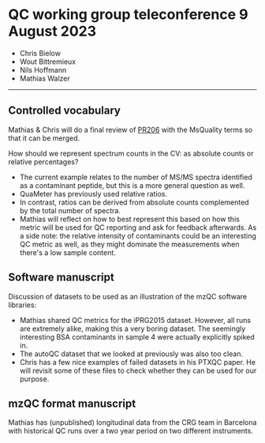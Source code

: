 # QC working group teleconference 9 August 2023

- Chris Bielow
- Wout Bittremieux
- Nils Hoffmann
- Mathias Walzer

---

## Controlled vocabulary

Mathias & Chris will do a final review of [PR206](https://github.com/HUPO-PSI/psi-ms-CV/pull/206) with the MsQuality terms so that it can be merged.

How should we represent spectrum counts in the CV: as absolute counts or relative percentages?
- The current example relates to the number of MS/MS spectra identified as a contaminant peptide, but this is a more general question as well.
- QuaMeter has previously used relative ratios.
- In contrast, ratios can be derived from absolute counts complemented by the total number of spectra.
- Mathias will reflect on how to best represent this based on how this metric will be used for QC reporting and ask for feedback afterwards.
As a side note: the relative intensity of contaminants could be an interesting QC metric as well, as they might dominate the measurements when there's a low sample content.

## Software manuscript

Discussion of datasets to be used as an illustration of the mzQC software libraries:
- Mathias shared QC metrics for the iPRG2015 dataset. However, all runs are extremely alike, making this a very boring dataset. The seemingly interesting BSA contaminants in sample 4 were actually explicitly spiked in.
- The autoQC dataset that we looked at previously was also too clean.
- Chris has a few nice examples of failed datasets in his PTXQC paper. He will revisit some of these files to check whether they can be used for our purpose.

## mzQC format manuscript

Mathias has (unpublished) longitudinal data from the CRG team in Barcelona with historical QC runs over a two year period on two different instruments.
